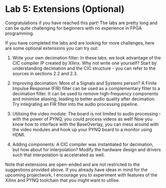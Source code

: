 # Lab 5: Extensions (Optional)

Congratulations if you have reached this part! The labs are pretty long and can be quite challenging for beginners with no experience in FPGA programming. 

If you have completed the labs and are looking for more challenges, here are some optional extensions you can try out:

1. Write your own decimation filter: In these labs, we took advantage of the CIC compiler IP created by Xilinx. Why not write one yourself? Start by understanding decimation and the CIC structure - you can refer to the sources in sections 2.2 and 2.3.

2. Improving decimation: More of a Signals and Systems person? A Finite Impulse Response (FIR) filter can be used as a complementary filter to a decimation filter. It can be used to remove high-frequency components and minimise aliasing, leading to better audio quality after decimation. Try integrating an FIR filter into the audio processing pipeline.

3. Utilising the video module: The board is not limited to audio processing - with the power of PYNQ, you could process videos as well! Now you know how to interface with the BaseOverlay, you can mess around with the video modules and hook up your PYNQ board to a monitor using HDMI.

4. Adding components: A CIC compiler was instantiated for decimation, but how about for interpolation? Modify the hardware design and drivers such that interpolation is accelerated as well.

Note that extensions are open-ended and are not restricted to the suggestions provided above. If you already have ideas in mind for the upcoming projectwork, I encourage you to experiment with features of the Xilinx and PYNQ toolchain that you might want to utilise.